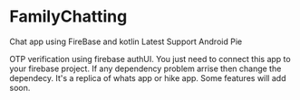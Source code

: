 # FamilyChatting
Chat app using FireBase and kotlin 
Latest Support Android Pie

OTP verification using firebase authUI. You just need to connect this app to your firebase project. If any dependency problem arrise
then change the dependecy. It's a replica of whats app or hike app. Some features will add soon.
